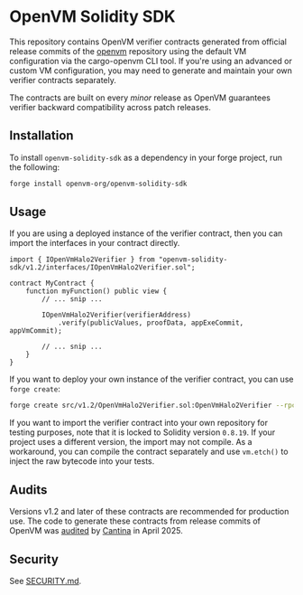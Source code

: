 # OpenVM Solidity SDK

This repository contains OpenVM verifier contracts generated from official release commits of the [openvm](https://github.com/openvm-org/openvm) repository using the default VM configuration via the cargo-openvm CLI tool. If you're using an advanced or custom VM configuration, you may need to generate and maintain your own verifier contracts separately.

The contracts are built on every _minor_ release as OpenVM guarantees verifier backward compatibility across patch releases.

## Installation

To install `openvm-solidity-sdk` as a dependency in your forge project, run the following:

```bash
forge install openvm-org/openvm-solidity-sdk
```

## Usage

If you are using a deployed instance of the verifier contract, then you can import the interfaces in your contract directly.

```solidity
import { IOpenVmHalo2Verifier } from "openvm-solidity-sdk/v1.2/interfaces/IOpenVmHalo2Verifier.sol";

contract MyContract {
    function myFunction() public view {
        // ... snip ...

        IOpenVmHalo2Verifier(verifierAddress)
            .verify(publicValues, proofData, appExeCommit, appVmCommit);

        // ... snip ...
    }
}
```

If you want to deploy your own instance of the verifier contract, you can use `forge create`:

```bash
forge create src/v1.2/OpenVmHalo2Verifier.sol:OpenVmHalo2Verifier --rpc-url $RPC --private-key $PRIVATE_KEY --broadcast
```

If you want to import the verifier contract into your own repository for testing purposes, note that it is locked to Solidity version `0.8.19`. If your project uses a different version, the import may not compile. As a workaround, you can compile the contract separately and use `vm.etch()` to inject the raw bytecode into your tests.

## Audits

Versions v1.2 and later of these contracts are recommended for production use. The code to generate these contracts from release commits of OpenVM was [audited](https://github.com/openvm-org/openvm/blob/main/audits/v1.1.1-cantina-report.pdf) by [Cantina](https://cantina.xyz/) in April 2025.

## Security

See [SECURITY.md](SECURITY.md).
